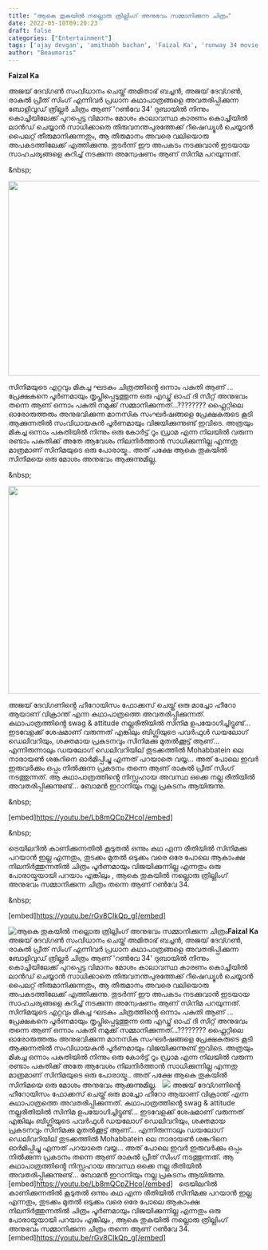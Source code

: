 ```yaml
---
title: "ആകെ തുകയിൽ നല്ലൊരു ത്രില്ലിംഗ് അനുഭവം സമ്മാനിക്കുന്ന ചിത്രം"
date: 2022-05-10T09:20:23
draft: false
categories: ["Entertainment"]
tags: ['ajay devgan', 'amithabh bachan', 'Faizal Ka', 'runway 34 movie']
author: "Beaumaris"
---
```


<strong>Faizal Ka</strong>

അജയ് ദേവ്ഗൺ സംവിധാനം ചെയ്ത് അമിതാഭ് ബച്ചൻ, അജയ് ദേവ്ഗൺ, രാകുൽ പ്രീത് സിംഗ് എന്നിവർ പ്രധാന കഥാപാത്രങ്ങളെ അവതരിപ്പിക്കുന്ന ബോളിവുഡ് ത്രില്ലർ ചിത്രം ആണ് 'റൺവേ 34' ദുബായിൽ നിന്നും കൊച്ചിയിലേക്ക് പുറപ്പെട്ട വിമാനം മോശം കാലാവസ്ഥ കാരണം കൊച്ചിയിൽ ലാൻഡ് ചെയ്യാൻ സാധിക്കാതെ തിരുവനന്തപുരത്തേക്ക് റീഷെഡ്യൂൾ ചെയ്യാൻ പൈലറ്റ് തീരുമാനിക്കുന്നതും, ആ തീരുമാനം അവരെ വലിയൊരു അപകടത്തിലേക്ക് എത്തിക്കുന്നു. തുടർന്ന് ഈ അപകടം നടക്കുവാൻ ഇടയായ സാഹചര്യങ്ങളെ കുറിച്ച് നടക്കുന്ന അന്വേഷണം ആണ് സിനിമ പറയുന്നത്.

&amp;nbsp;

<img class="wp-image-333634 aligncenter" src="https://cdn.boolokam.com/articles/2022/05/mhmhhhm.jpg" alt="" width="520" height="390" />

സിനിമയുടെ എറ്റവും മികച്ച ഘടകം ചിത്രത്തിൻ്റെ ഒന്നാം പകുതി ആണ് ... പ്രേക്ഷകനെ പൂർണമായും തൃപ്തിപ്പെടുത്തുന്ന ഒരു എഡ്ജ് ഓഫ് ദി സീറ്റ് അനുഭവം തന്നെ ആണ് ഒന്നാം പകുതി നമുക്ക് സമ്മാനിക്കുന്നത്...???????? ഫ്ലൈറ്റിലെ ഓരോരുത്തരും അനുഭവിക്കുന്ന മാനസിക സംഘർഷങ്ങളെ പ്രേക്ഷകരുടെ കൂടി ആക്കുന്നതിൽ സംവിധായകൻ പൂർണമായും വിജയിക്കുന്നുണ്ട് ഇവിടെ. അത്രയും മികച്ച ഒന്നാം പകുതിയിൽ നിന്നും ഒരു കോർട്ട് റൂം ഡ്രാമ എന്ന നിലയിൽ വരുന്ന രണ്ടാം പകുതിക്ക് അതേ ആവേശം നിലനിർത്താൻ സാധിക്കുന്നില്ല എന്നതു മാത്രമാണ് സിനിമയുടെ ഒരു പോരായ്മ.. അത് പക്ഷേ ആകെ തുകയിൽ സിനിമയെ ഒരു മോശം അനുഭവം ആക്കുന്നുമില്ല.

&amp;nbsp;

<img class="wp-image-333635 aligncenter" src="https://cdn.boolokam.com/articles/2022/05/gegeggee.jpg" alt="" width="624" height="416" />

അജയ് ദേവ്ഗണിൻ്റെ ഹീറോയിസം ഫോക്കസ് ചെയ്ത് ഒരു മാച്ചോ ഹീറോ ആയാണ് വിക്രാന്ത് എന്ന കഥാപാത്രത്തെ അവതരിപ്പിക്കുന്നത്. കഥാപാത്രത്തിൻ്റെ swag &amp; attitude നല്ലരീതിയിൽ സിനിമ ഉപയോഗിച്ചിട്ടുണ്ട്... ഇടവേളക്ക് ശേഷമാണ് വരുന്നത് എങ്കിലും ബിഗ്ബിയുടെ പവർഫുൾ ഡയലോഗ് ഡെലിവറിയും, ശക്തമായ പ്രകടനവും സിനിമക്കു മുതൽക്കൂട്ട് ആണ്... എന്നിരുന്നാലും ഡയലോഗ് ഡെലിവറിയില് തുടക്കത്തിൽ Mohabbatein ലെ നാരായൺ ശങ്കറിനെ ഓർമിപ്പിച്ചു എന്നത് പറയാതെ വയ്യ... അത് പോലെ ഇവർ ഇരുവർക്കും ഒപ്പം നിൽക്കുന്ന പ്രകടനം തന്നെ ആണ് രാകുൽ പ്രീത് സിംഗ് നടത്തുന്നത്. ആ കഥാപാത്രത്തിൻ്റെ നിസ്സഹായ അവസ്ഥ ഒക്കെ നല്ല രീതിയിൽ അവതരിപ്പിക്കുന്നുണ്ട്... ബോമൻ ഇറാനിയും നല്ല പ്രകടനം ആയിരുന്നു.

&amp;nbsp;

[embed]https://youtu.be/Lb8mQCpZHco[/embed]

&amp;nbsp;

ട്രെയിലറിൽ കാണിക്കുന്നതിൽ കൂടുതൽ ഒന്നും കഥ എന്ന രീതിയിൽ സിനിമക്കു പറയാൻ ഇല്ല എന്നതും, തുടക്കം മുതൽ ഒടുക്കം വരെ ഒരേ പോലെ ആകാംക്ഷ നിലനിർത്തുന്നതിൽ ചിത്രം പൂർണമായും വിജയിക്കുന്നില്ല എന്നതും ഒരു പോരായ്മയായി പറയാം എങ്കിലും , ആകെ തുകയിൽ നല്ലൊരു ത്രില്ലിംഗ് അനുഭവം സമ്മാനിക്കുന്ന ചിത്രം തന്നെ ആണ് റൺവേ 34.

&amp;nbsp;

[embed]https://youtu.be/rGv8CIkQp_g[/embed]


![ആകെ തുകയിൽ നല്ലൊരു ത്രില്ലിംഗ് അനുഭവം സമ്മാനിക്കുന്ന ചിത്രം](https://cdn.boolokam.com/articles/2022/05/mhmhhhm.jpg)**Faizal Ka** അജയ് ദേവ്ഗൺ സംവിധാനം ചെയ്ത് അമിതാഭ് ബച്ചൻ, അജയ് ദേവ്ഗൺ, രാകുൽ പ്രീത് സിംഗ് എന്നിവർ പ്രധാന കഥാപാത്രങ്ങളെ അവതരിപ്പിക്കുന്ന ബോളിവുഡ് ത്രില്ലർ ചിത്രം ആണ് 'റൺവേ 34' ദുബായിൽ നിന്നും കൊച്ചിയിലേക്ക് പുറപ്പെട്ട വിമാനം മോശം കാലാവസ്ഥ കാരണം കൊച്ചിയിൽ ലാൻഡ് ചെയ്യാൻ സാധിക്കാതെ തിരുവനന്തപുരത്തേക്ക് റീഷെഡ്യൂൾ ചെയ്യാൻ പൈലറ്റ് തീരുമാനിക്കുന്നതും, ആ തീരുമാനം അവരെ വലിയൊരു അപകടത്തിലേക്ക് എത്തിക്കുന്നു. തുടർന്ന് ഈ അപകടം നടക്കുവാൻ ഇടയായ സാഹചര്യങ്ങളെ കുറിച്ച് നടക്കുന്ന അന്വേഷണം ആണ് സിനിമ പറയുന്നത്. &nbsp; സിനിമയുടെ എറ്റവും മികച്ച ഘടകം ചിത്രത്തിൻ്റെ ഒന്നാം പകുതി ആണ് ... പ്രേക്ഷകനെ പൂർണമായും തൃപ്തിപ്പെടുത്തുന്ന ഒരു എഡ്ജ് ഓഫ് ദി സീറ്റ് അനുഭവം തന്നെ ആണ് ഒന്നാം പകുതി നമുക്ക് സമ്മാനിക്കുന്നത്...???????? ഫ്ലൈറ്റിലെ ഓരോരുത്തരും അനുഭവിക്കുന്ന മാനസിക സംഘർഷങ്ങളെ പ്രേക്ഷകരുടെ കൂടി ആക്കുന്നതിൽ സംവിധായകൻ പൂർണമായും വിജയിക്കുന്നുണ്ട് ഇവിടെ. അത്രയും മികച്ച ഒന്നാം പകുതിയിൽ നിന്നും ഒരു കോർട്ട് റൂം ഡ്രാമ എന്ന നിലയിൽ വരുന്ന രണ്ടാം പകുതിക്ക് അതേ ആവേശം നിലനിർത്താൻ സാധിക്കുന്നില്ല എന്നതു മാത്രമാണ് സിനിമയുടെ ഒരു പോരായ്മ.. അത് പക്ഷേ ആകെ തുകയിൽ സിനിമയെ ഒരു മോശം അനുഭവം ആക്കുന്നുമില്ല. &nbsp; ![](https://cdn.boolokam.com/articles/2022/05/gegeggee.jpg) അജയ് ദേവ്ഗണിൻ്റെ ഹീറോയിസം ഫോക്കസ് ചെയ്ത് ഒരു മാച്ചോ ഹീറോ ആയാണ് വിക്രാന്ത് എന്ന കഥാപാത്രത്തെ അവതരിപ്പിക്കുന്നത്. കഥാപാത്രത്തിൻ്റെ swag & attitude നല്ലരീതിയിൽ സിനിമ ഉപയോഗിച്ചിട്ടുണ്ട്... ഇടവേളക്ക് ശേഷമാണ് വരുന്നത് എങ്കിലും ബിഗ്ബിയുടെ പവർഫുൾ ഡയലോഗ് ഡെലിവറിയും, ശക്തമായ പ്രകടനവും സിനിമക്കു മുതൽക്കൂട്ട് ആണ്... എന്നിരുന്നാലും ഡയലോഗ് ഡെലിവറിയില് തുടക്കത്തിൽ Mohabbatein ലെ നാരായൺ ശങ്കറിനെ ഓർമിപ്പിച്ചു എന്നത് പറയാതെ വയ്യ... അത് പോലെ ഇവർ ഇരുവർക്കും ഒപ്പം നിൽക്കുന്ന പ്രകടനം തന്നെ ആണ് രാകുൽ പ്രീത് സിംഗ് നടത്തുന്നത്. ആ കഥാപാത്രത്തിൻ്റെ നിസ്സഹായ അവസ്ഥ ഒക്കെ നല്ല രീതിയിൽ അവതരിപ്പിക്കുന്നുണ്ട്... ബോമൻ ഇറാനിയും നല്ല പ്രകടനം ആയിരുന്നു. &nbsp; [embed]https://youtu.be/Lb8mQCpZHco[/embed] &nbsp; ട്രെയിലറിൽ കാണിക്കുന്നതിൽ കൂടുതൽ ഒന്നും കഥ എന്ന രീതിയിൽ സിനിമക്കു പറയാൻ ഇല്ല എന്നതും, തുടക്കം മുതൽ ഒടുക്കം വരെ ഒരേ പോലെ ആകാംക്ഷ നിലനിർത്തുന്നതിൽ ചിത്രം പൂർണമായും വിജയിക്കുന്നില്ല എന്നതും ഒരു പോരായ്മയായി പറയാം എങ്കിലും , ആകെ തുകയിൽ നല്ലൊരു ത്രില്ലിംഗ് അനുഭവം സമ്മാനിക്കുന്ന ചിത്രം തന്നെ ആണ് റൺവേ 34. &nbsp; [embed]https://youtu.be/rGv8CIkQp_g[/embed]
